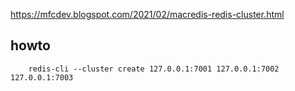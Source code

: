 https://mfcdev.blogspot.com/2021/02/macredis-redis-cluster.html

## howto

		redis-cli --cluster create 127.0.0.1:7001 127.0.0.1:7002 127.0.0.1:7003

